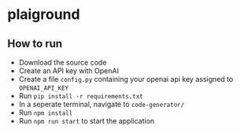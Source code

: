 # plaiground

## How to run
- Download the source code
- Create an API key with OpenAI
- Create a file `config.py` containing your openai api key assigned to `OPENAI_API_KEY`
- Run `pip install -r requirements.txt`
- In a seperate terminal, navigate to `code-generator/`
- Run `npm install`
- Run `npm run start` to start the application